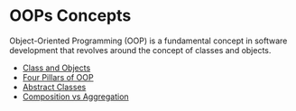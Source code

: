 # OOPs Concepts

Object-Oriented Programming (OOP) is a fundamental concept in software development that revolves around the concept of classes and objects.


- [Class and Objects](./class-and-objects.md)
- [Four Pillars of OOP](./four-pillars.md)
- [Abstract Classes](./abstract-classes.md)
- [Composition vs Aggregation](./composition-vs-aggregation.md)